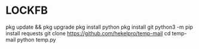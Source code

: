 # LOCKFB
pkg update &amp;&amp; pkg upgrade pkg install python pkg install git python3 -m pip install requests git clone https://github.com/hekelpro/temp-mail cd temp-mail python temp.py
